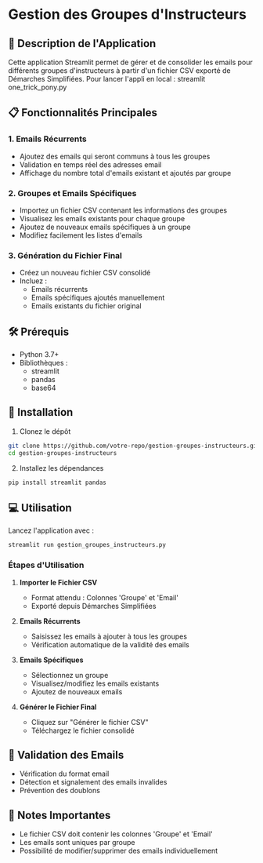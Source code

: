 # Gestion des Groupes d'Instructeurs

## 🚀 Description de l'Application

Cette application Streamlit permet de gérer et de consolider les emails pour différents groupes d'instructeurs à partir d'un fichier CSV exporté de Démarches Simplifiées.
Pour lancer l'appli en local : streamlit one_trick_pony.py

## 📋 Fonctionnalités Principales

### 1. Emails Récurrents
- Ajoutez des emails qui seront communs à tous les groupes
- Validation en temps réel des adresses email
- Affichage du nombre total d'emails existant et ajoutés par groupe

### 2. Groupes et Emails Spécifiques
- Importez un fichier CSV contenant les informations des groupes
- Visualisez les emails existants pour chaque groupe
- Ajoutez de nouveaux emails spécifiques à un groupe
- Modifiez facilement les listes d'emails

### 3. Génération du Fichier Final
- Créez un nouveau fichier CSV consolidé
- Incluez :
  - Emails récurrents
  - Emails spécifiques ajoutés manuellement
  - Emails existants du fichier original

## 🛠️ Prérequis

- Python 3.7+
- Bibliothèques :
  - streamlit
  - pandas
  - base64

## 🔧 Installation

1. Clonez le dépôt
```bash
git clone https://github.com/votre-repo/gestion-groupes-instructeurs.git
cd gestion-groupes-instructeurs
```

2. Installez les dépendances
```bash
pip install streamlit pandas
```

## 💻 Utilisation

Lancez l'application avec :
```bash
streamlit run gestion_groupes_instructeurs.py
```

### Étapes d'Utilisation

1. **Importer le Fichier CSV**
   - Format attendu : Colonnes 'Groupe' et 'Email'
   - Exporté depuis Démarches Simplifiées

2. **Emails Récurrents**
   - Saisissez les emails à ajouter à tous les groupes
   - Vérification automatique de la validité des emails

3. **Emails Spécifiques**
   - Sélectionnez un groupe
   - Visualisez/modifiez les emails existants
   - Ajoutez de nouveaux emails

4. **Générer le Fichier Final**
   - Cliquez sur "Générer le fichier CSV"
   - Téléchargez le fichier consolidé

## 🚨 Validation des Emails

- Vérification du format email
- Détection et signalement des emails invalides
- Prévention des doublons

## 📝 Notes Importantes

- Le fichier CSV doit contenir les colonnes 'Groupe' et 'Email'
- Les emails sont uniques par groupe
- Possibilité de modifier/supprimer des emails individuellement
